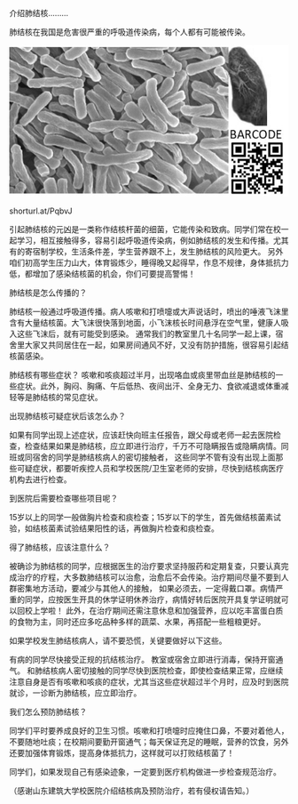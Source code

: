 介绍肺结核.........


肺结核在我国是危害很严重的呼吸道传染病，每个人都有可能被传染。


![介绍肺结核](https://github.com/ywangnccu/ywang/blob/main/images/MYCOBACTERIUM_TUBERCULOSIS.jpg)

shorturl.at/PqbvJ


引起肺结核的元凶是一类称作结核杆菌的细菌，它能传染和致病。同学们常在校一起学习，相互接触得多，容易引起呼吸道传染病，例如肺结核的发生和传播。尤其有的寄宿制学校，生活条件差，学生营养跟不上，发生肺结核的风险更大。
另外咱们初高学生压力山大，体育锻炼少，睡得晚又起得早，作息不规律，身体抵抗力低，都增加了感染结核菌的机会，你们可要提高警惕！ 

肺结核是怎么传播的？

肺结核一般通过呼吸道传播。病人咳嗽和打喷嚏或大声说话时，喷出的唾液飞沫里含有大量结核菌。大飞沫很快落到地面，小飞沫核长时间悬浮在空气里，健康人吸入这些飞沫后，就有可能受到感染。
通常我们的教室里几十名同学一起上课，宿舍里大家又共同居住在一起，如果房间通风不好，又没有防护措施，很容易引起结核菌感染。


肺结核有哪些症状？
咳嗽和咳痰超过半月，出现咯血或痰里带血丝是肺结核的一些症状。此外，胸闷、胸痛、午后低热、夜间出汗、全身无力、食欲减退或体重减轻等是肺结核的常见症状。

出现肺结核可疑症状后该怎么办？

如果有同学出现上述症状，应该赶快向班主任报告，跟父母或老师一起去医院检查，检查结果如果是肺结核，应立即进行治疗，千万不可隐瞒报告或隐瞒病情。同班或同宿舍的同学是肺结核病人的密切接触者，
这些同学不管有没有出现上面那些可疑症状，都要听疾控人员和学校医院/卫生室老师的安排，尽快到结核病医疗机构去进行检查。


到医院后需要检查哪些项目呢？

15岁以上的同学一般做胸片检查和痰检查；15岁以下的学生，首先做结核菌素试验，如结核菌素试验结果阳性的话，再做胸片检查和痰检查。

得了肺结核，应该注意什么？

被确诊为肺结核的同学，应根据医生的治疗要求坚持服药和定期复查，只要认真完成治疗的疗程，大多数肺结核可以治愈，治愈后不会传染。治疗期间尽量不要到人群密集地方活动，要减少与其他人的接触，
如果必须去，一定得戴口罩。病情严重的同学，应按医生开具的休学证明休养治疗，病情好转后医院开具复学证明就可以回校上学啦！
此外，在治疗期间还需注意休息和加强营养，应以吃丰富蛋白质的食物为主，同时还应多吃品种多样的蔬菜、水果，再搭配一些粗粮更好。


如果学校发生肺结核病人，请不要恐慌，关键要做好以下这些。

有病的同学尽快接受正规的抗结核治疗。
教室或宿舍立即进行消毒，保持开窗通气。
和肺结核病人密切接触的同学尽快到医院检查，即使检查结果正常，应继续注意自身是否有咳嗽和咳痰的症状，尤其当这些症状超过半个月时，应及时到医院就诊，一诊断为肺结核，应立即治疗。

  
我们怎么预防肺结核？

同学们平时要养成良好的卫生习惯。咳嗽和打喷嚏时应掩住口鼻，不要对着他人，不要随地吐痰；在校期间要勤开窗通气；每天保证充足的睡眠，营养的饮食，另外还要加强体育锻炼，提高身体抵抗力，这样就可以打败结核菌了！


同学们，如果发现自己有感染迹象，一定要到医疗机构做进一步检查规范治疗。


（感谢山东建筑大学校医院介绍结核病及预防治疗，若有侵权请告知。）
